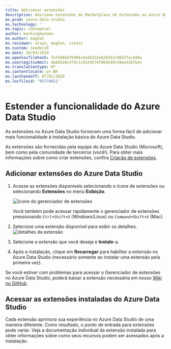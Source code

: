 ```yaml
---
title: Adicionar extensões
description: Adicione extensões do Marketplace de Extensões ao Azure Data Studio
ms.prod: azure-data-studio
ms.technology: ''
ms.topic: conceptual
author: markingmyname
ms.author: maghan
ms.reviewer: alayu, maghan, sstein
ms.custom: seodec18
ms.date: 10/03/2019
ms.openlocfilehash: 7e74d0dd7b904cba5b332eb20163c96237ac6d6e
ms.sourcegitcommit: da88320c474c1c9124574f90d549c50ee3387b4c
ms.translationtype: HT
ms.contentlocale: pt-BR
ms.lasthandoff: 07/01/2020
ms.locfileid: "85774621"
---
```

# <a name="extend-the-functionality-of-azure-data-studio"></a>Estender a funcionalidade do Azure Data Studio

As extensões no Azure Data Studio fornecem uma forma fácil de adicionar mais funcionalidade à instalação básica do Azure Data Studio.

As extensões são fornecidas pela equipe do Azure Data Studio (Microsoft), bem como pela comunidade de terceiros (você!). Para obter mais informações sobre como criar extensões, confira [Criação de extensões](extension-authoring.md).

## <a name="add-azure-data-studio-extensions"></a>Adicionar extensões do Azure Data Studio

1. Acesse as extensões disponíveis selecionando o ícone de extensões ou selecionando **Extensões** no menu **Exibição**.

    ![ícone do gerenciador de extensões](media/extensions/extension-manager-icon.png)

    Você também pode acessar rapidamente o gerenciador de extensões pressionando `Ctrl+Shift+X` (Windows/Linux) ou `Command+Shift+X` (Mac).

2. Selecione uma extensão disponível para exibir os detalhes.
    ![detalhes da extensão](media/extensions/extension-details.png)

3. Selecione a extensão que você deseja e **Instale**-a.

4. Após a instalação, clique em **Recarregar** para habilitar a extensão no Azure Data Studio (necessário somente ao instalar uma extensão pela primeira vez).

Se você estiver com problemas para acessar o Gerenciador de extensões no Azure Data Studio, poderá baixar a extensão necessária em nosso [Wiki no GitHub](https://github.com/microsoft/azuredatastudio/wiki/List-of-Extensions).


## <a name="access-installed-azure-data-studio-extensions"></a>Acessar as extensões instaladas do Azure Data Studio

Cada extensão aprimora sua experiência no Azure Data Studio de uma maneira diferente. Como resultado, o ponto de entrada para extensões pode variar. Veja a documentação individual da extensão instalada para obter informações sobre como seus recursos podem ser acessados após a instalação.
